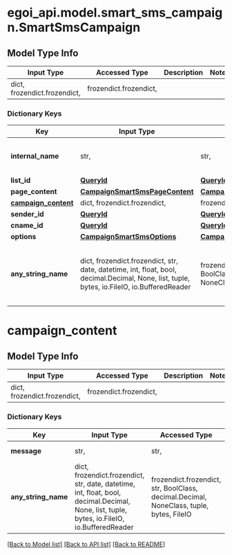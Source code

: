 # egoi_api.model.smart_sms_campaign.SmartSmsCampaign

## Model Type Info
Input Type | Accessed Type | Description | Notes
------------ | ------------- | ------------- | -------------
dict, frozendict.frozendict,  | frozendict.frozendict,  |  | 

### Dictionary Keys
Key | Input Type | Accessed Type | Description | Notes
------------ | ------------- | ------------- | ------------- | -------------
**internal_name** | str,  | str,  | Smart SMS campaign internal name | 
**list_id** | [**QueryId**](QueryId.md) | [**QueryId**](QueryId.md) |  | 
**page_content** | [**CampaignSmartSmsPageContent**](CampaignSmartSmsPageContent.md) | [**CampaignSmartSmsPageContent**](CampaignSmartSmsPageContent.md) |  | 
**[campaign_content](#campaign_content)** | dict, frozendict.frozendict,  | frozendict.frozendict,  |  | 
**sender_id** | [**QueryId**](QueryId.md) | [**QueryId**](QueryId.md) |  | [optional] 
**cname_id** | [**QueryId**](QueryId.md) | [**QueryId**](QueryId.md) |  | [optional] 
**options** | [**CampaignSmartSmsOptions**](CampaignSmartSmsOptions.md) | [**CampaignSmartSmsOptions**](CampaignSmartSmsOptions.md) |  | [optional] 
**any_string_name** | dict, frozendict.frozendict, str, date, datetime, int, float, bool, decimal.Decimal, None, list, tuple, bytes, io.FileIO, io.BufferedReader | frozendict.frozendict, str, BoolClass, decimal.Decimal, NoneClass, tuple, bytes, FileIO | any string name can be used but the value must be the correct type | [optional]

# campaign_content

## Model Type Info
Input Type | Accessed Type | Description | Notes
------------ | ------------- | ------------- | -------------
dict, frozendict.frozendict,  | frozendict.frozendict,  |  | 

### Dictionary Keys
Key | Input Type | Accessed Type | Description | Notes
------------ | ------------- | ------------- | ------------- | -------------
**message** | str,  | str,  | Smart SMS message | 
**any_string_name** | dict, frozendict.frozendict, str, date, datetime, int, float, bool, decimal.Decimal, None, list, tuple, bytes, io.FileIO, io.BufferedReader | frozendict.frozendict, str, BoolClass, decimal.Decimal, NoneClass, tuple, bytes, FileIO | any string name can be used but the value must be the correct type | [optional]

[[Back to Model list]](../../README.md#documentation-for-models) [[Back to API list]](../../README.md#documentation-for-api-endpoints) [[Back to README]](../../README.md)

